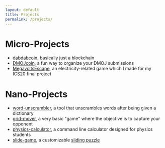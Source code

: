 ```yaml
---
layout: default
title: Projects
permalink: /projects/
---
```


# Micro-Projects
- [dabdabcoin](https://github.com/yaxollum/dabdabcoin), basically just a blockchain
- [DMOJcoin](https://github.com/yaxollum/DMOJcoin), a fun way to organize your DMOJ submissions
- [MegavoltsEscape](https://github.com/yaxollum/MegavoltsEscape), an electricity-related game which I made for my ICS20 final project

# Nano-Projects
- [word-unscrambler](https://github.com/yaxollum/word-unscrambler), a tool that unscrambles words after being given a dictionary
- [grid-mover](https://github.com/yaxollum/grid-mover), a very basic "game" where the objective is to capture your opponent
- [physics-calculator](https://github.com/yaxollum/physics-calculator), a command line calculator designed for physics students
- [slide-game](https://github.com/yaxollum/slide-game), a customizable [sliding puzzle](https://en.wikipedia.org/wiki/Sliding_puzzle)

